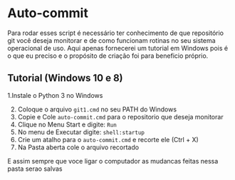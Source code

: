 # Auto-commit

Para rodar esses script é necessário ter conhecimento de que repositório git você deseja monitorar e
de como funcionam rotinas no seu sistema operacional de uso.
Aqui apenas fornecerei um tutorial em Windows pois é o que eu preciso e o propósito de criação foi para beneficio próprio.

## Tutorial (Windows 10 e 8)

1.Instale o Python 3 no Windows

2. Coloque o arquivo `git1.cmd` no seu PATH do Windows
3. Copie e Cole `auto-commit.cmd` para o repositorio que deseja monitorar
4. Clique no Menu Start e digite: `Run`
5. No menu de Executar digite: `shell:startup`
6. Crie um atalho para o `auto-commit.cmd` e recorte ele (Ctrl + X)
7. Na Pasta aberta cole o arquivo recortado

E assim sempre que voce ligar o computador as mudancas feitas nessa pasta serao salvas
